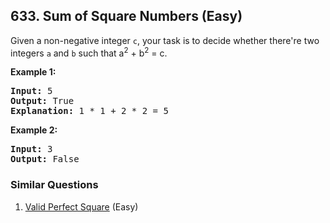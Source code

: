 <!--|This file generated by command(leetcode description); DO NOT EDIT.    |-->
<!--+----------------------------------------------------------------------+-->
<!--|@author    Openset <openset.wang@gmail.com>                           |-->
<!--|@link      https://github.com/openset                                 |-->
<!--|@home      https://github.com/openset/leetcode                        |-->
<!--+----------------------------------------------------------------------+-->

## 633. Sum of Square Numbers (Easy)

<p>
Given a non-negative integer <code>c</code>, your task is to decide whether there're two integers <code>a</code> and <code>b</code> such that a<sup>2</sup> + b<sup>2</sup> = c.
</p>

<p><b>Example 1:</b><br />
<pre>
<b>Input:</b> 5
<b>Output:</b> True
<b>Explanation:</b> 1 * 1 + 2 * 2 = 5
</pre>
</p>


<p><b>Example 2:</b><br />
<pre>
<b>Input:</b> 3
<b>Output:</b> False
</pre>
</p>


### Similar Questions
  1. [Valid Perfect Square](https://github.com/openset/leetcode/tree/master/problems/valid-perfect-square) (Easy)
